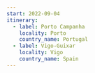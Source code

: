 ```yaml
---
start: 2022-09-04
itinerary:
  - label: Porto Campanha
    locality: Porto
    country_name: Portugal
  - label: Vigo-Guixar
    locality: Vigo
    country_name: Spain
---
```

